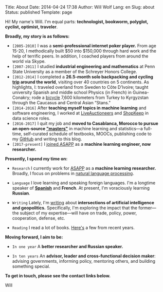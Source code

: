 Title: About
Date: 2014-04-24 17:38
Author: Will Wolf
Lang: en
Slug: about
Status: published
Template: page

Hi! My name's Will. I'm equal parts: **technologist, bookworm, polyglot, cyclist, optimist, traveler**.

**Broadly, my story is as follows:**

- `[2005-2010]` I was a **semi-professional internet poker player.** From age 15-20, I methodically built $50 into $150,000 through hard work and the help of terrific peers. In addition, I coached players from around the world via Skype.
- `[2007-2011]` I studied **industrial engineering and mathematics** at Penn State University as a member of the Schreyer Honors College.
- `[2012-2014]` I completed a **26.5-month solo backpacking and cycling [trip](http://www.willtravellife.com) around the world**, visiting over 40 countries on 5 continents. As highlights, I: traveled overland from Sweden to Côte D’Ivoire; taught university Spanish and middle school Physics (in French) in Guinea-Conakry; rode a [bicycle](http://willtravellife.com/category/will-bikes-central-asia/) 7,600 kilometers from Turkey to Kyrgyzstan through the Caucasus and Central Asian “Stans."
- `[2014-2016]` After **teaching myself topics in machine learning** and software engineering, I worked at [LiveAuctioneers](https://www.liveauctioneers.com) and [ShopKeep](https://www.shopkeep.com) in data science roles.
- `[2016-2017]` I quit my job and **moved to Casablanca, Morocco to pursue an open-source ["masters"]({filename}/life/practical-guide-open-source-ml-masters.md)** in machine learning and statistics—a full-time, self-curated schedule of textbooks, MOOCs, publishing code to my [GitHub](https://github.com/cavaunpeu) and writing to this blog.
- `[2017-present]` I [joined ASAPP]({filename}/life/joining-asapp.md) as a **machine learning engineer, now researcher.**

**Presently, I spend my time on:**

- `Research` I currently work for [ASAPP](https://www.asapp.com/) as a **machine learning researcher.** Broadly, I focus on problems in [natural language processing](https://en.wikipedia.org/wiki/Natural_language_processing).

- `Language` I love learning and speaking foreign languages. I'm a longtime speaker of **[Spanish](http://willwolf.io/es/)** and **French**. At present, I'm voraciously learning **Russian**.

- `Writing` Lately, I'm [writing](http://willwolf.io/geopolitics/) about **intersections of artificial intelligence and geopolitics.** Specifically, I'm exploring the impact that the former—the subject of my expertise—will have on trade, policy, power, cooperation, defense, etc.

- `Reading` I read a lot of books. [Here's](http://willwolf.io/books/) a few from recent years.

**Moving forward, I aim to be:**

- `In one year` A **better researcher and Russian speaker.**

- `In ten years` An **advisor, leader and cross-functional decision maker**: advising governments, informing policy, mentoring others, and building something special.

**To get in touch, please see the contact links below.**

Will
